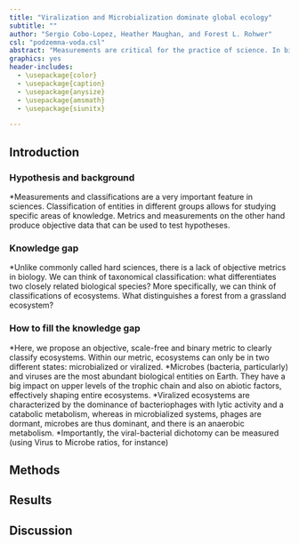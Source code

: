 ```yaml
---
title: "Viralization and Microbialization dominate global ecology"
subtitle: ""
author: "Sergio Cobo-Lopez, Heather Maughan, and Forest L. Rohwer"
csl: "podzemna-voda.csl"
abstract: "Measurements are critical for the practice of science. In biology, measurements are crucial to classify entities in categories. However, biological classifications are very often subjective, precisely they are not based in objective measurements. The classification of ecosystems is an example of this phenomenon. Here, we propose a new metric to classify ecosystems in two different categories: viralized or microbialized ecosystems. The balance of viruses to microbes is correlated to the dominant metabolism in the ecosystem and it can be measured in the lab or in the field. We tested our metric on different datasets and the results were consistent with our expectations."
graphics: yes
header-includes:
  - \usepackage{color}
  - \usepackage{caption}
  - \usepackage{anysize}
  - \usepackage{amsmath}
  - \usepackage{siunitx}

---
```


[comment]: <> (To compile this document with a bibliography: pandoc Viralization.md -o Viralization.pdf --bibliography Transient_Dynamics.bib)

## Introduction

### Hypothesis and background

*Measurements and classifications are a very important feature in sciences. Classification of entities in different groups allows for studying specific areas of knowledge. Metrics and measurements on the other hand produce objective data that can be used to test hypotheses.

### Knowledge gap
*Unlike commonly called hard sciences, there is a lack of objective metrics in biology. We can think of taxonomical classification: what differentiates two closely related biological species?
More specifically, we can think of classifications of ecosystems. What distinguishes a forest from a grassland ecosystem? 

### How to fill the knowledge gap
*Here, we propose an objective, scale-free and binary metric to clearly classify ecosystems. Within our metric, ecosystems can only be in two different states: microbialized or viralized.
*Microbes (bacteria, particularly) and viruses are the most abundant biological entities on Earth. They have a big impact on upper levels of the trophic chain and also on abiotic factors, effectively shaping entire ecosystems. 
*Viralized ecosystems are characterized by the dominance of bacteriophages with lytic activity and a catabolic metabolism, whereas in microbialized systems, phages are dormant, microbes are thus dominant, and there is an anaerobic metabolism.
*Importantly, the viral-bacterial dichotomy can be measured (using Virus to Microbe ratios, for instance)

## Methods

## Results

## Discussion